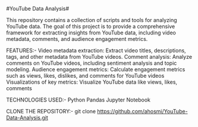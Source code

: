 #YouTube Data Analysis#

This repository contains a collection of scripts and tools for analyzing YouTube data. The goal of this project is to provide a comprehensive framework for extracting insights from YouTube data, including video metadata, comments, and audience engagement metrics.

FEATURES:-
Video metadata extraction: Extract video titles, descriptions, tags, and other metadata from YouTube videos.
Comment analysis: Analyze comments on YouTube videos, including sentiment analysis and topic modeling.
Audience engagement metrics: Calculate engagement metrics such as views, likes, dislikes, and comments for YouTube videos
Visualizations of key metrics: Visualize YouTube data like views, likes, comments

TECHNOLOGIES USED:-
Python
Pandas
Jupyter Notebook


CLONE THE REPOSITORY:-
git clone https://github.com/ahosmi/YouTube-Data-Analysis.git


